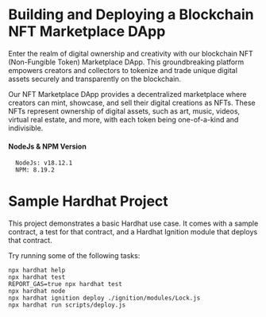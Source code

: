 # Building and Deploying a Blockchain NFT Marketplace DApp

Enter the realm of digital ownership and creativity with our blockchain NFT (Non-Fungible Token) Marketplace DApp. This groundbreaking platform empowers creators and collectors to tokenize and trade unique digital assets securely and transparently on the blockchain.

Our NFT Marketplace DApp provides a decentralized marketplace where creators can mint, showcase, and sell their digital creations as NFTs. These NFTs represent ownership of digital assets, such as art, music, videos, virtual real estate, and more, with each token being one-of-a-kind and indivisible.

#### NodeJs & NPM Version

```https://nodejs.org/en/download
  NodeJs: v18.12.1
  NPM: 8.19.2
```

# Sample Hardhat Project

This project demonstrates a basic Hardhat use case. It comes with a sample contract, a test for that contract, and a Hardhat Ignition module that deploys that contract.

Try running some of the following tasks:

```shell
npx hardhat help
npx hardhat test
REPORT_GAS=true npx hardhat test
npx hardhat node
npx hardhat ignition deploy ./ignition/modules/Lock.js
npx hardhat run scripts/deploy.js
```



